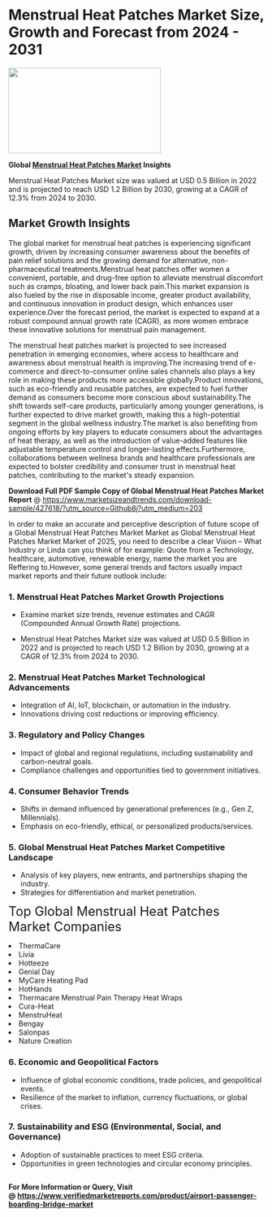 <H1>Menstrual Heat Patches Market Size, Growth and Forecast from 2024 - 2031</H1><img class="aligncenter size-medium wp-image-584254" src="https://thirdeyenews.in/wp-content/uploads/2024/09/Global-Market-Research-300x168.jpeg" alt="" width="300" height="168" /><p><strong>Global&nbsp;<a href="https://www.marketsizeandtrends.com/download-sample/427618/?utm_source=Github8j?utm_medium=203">Menstrual Heat Patches Market</a> Insights</strong></p><p>Menstrual Heat Patches Market size was valued at USD 0.5 Billion in 2022 and is projected to reach USD 1.2 Billion by 2030, growing at a CAGR of 12.3% from 2024 to 2030.</p><p><h2>Market Growth Insights</h2> <p>The global market for menstrual heat patches is experiencing significant growth, driven by increasing consumer awareness about the benefits of pain relief solutions and the growing demand for alternative, non-pharmaceutical treatments.Menstrual heat patches offer women a convenient, portable, and drug-free option to alleviate menstrual discomfort such as cramps, bloating, and lower back pain.This market expansion is also fueled by the rise in disposable income, greater product availability, and continuous innovation in product design, which enhances user experience.Over the forecast period, the market is expected to expand at a robust compound annual growth rate (CAGR), as more women embrace these innovative solutions for menstrual pain management.</p> <p>The menstrual heat patches market is projected to see increased penetration in emerging economies, where access to healthcare and awareness about menstrual health is improving.The increasing trend of e-commerce and direct-to-consumer online sales channels also plays a key role in making these products more accessible globally.Product innovations, such as eco-friendly and reusable patches, are expected to fuel further demand as consumers become more conscious about sustainability.The shift towards self-care products, particularly among younger generations, is further expected to drive market growth, making this a high-potential segment in the global wellness industry.The market is also benefiting from ongoing efforts by key players to educate consumers about the advantages of heat therapy, as well as the introduction of value-added features like adjustable temperature control and longer-lasting effects.Furthermore, collaborations between wellness brands and healthcare professionals are expected to bolster credibility and consumer trust in menstrual heat patches, contributing to the market's steady expansion.</p> <p><span class=""><strong>Download Full PDF Sample Copy of Global Menstrual Heat Patches Market Report</strong> @ <a href="https://www.marketsizeandtrends.com/download-sample/427618/?utm_source=Github8j?utm_medium=203" target="_blank">https://www.marketsizeandtrends.com/download-sample/427618/?utm_source=Github8j?utm_medium=203</a></span></p><p>In order to make an accurate and perceptive description of future scope of a Global&nbsp;Menstrual Heat Patches Market Market as Global&nbsp;Menstrual Heat Patches Market Market of 2025, you need to describe a clear Vision &ndash; What Industry or Linda can you think of for example: Quote from a Technology, healthcare, automotive, renewable energy, name the market you are Reffering to.However, some general trends and factors usually impact market reports and their future outlook include:</p><h3>1.&nbsp;<strong>Menstrual Heat Patches Market Growth Projections</strong></h3><ul><li>Examine market size trends, revenue estimates and CAGR (Compounded Annual Growth Rate) projections.</li><li><p>Menstrual Heat Patches Market size was valued at USD 0.5 Billion in 2022 and is projected to reach USD 1.2 Billion by 2030, growing at a CAGR of 12.3% from 2024 to 2030.</p></li></ul><h3>2.&nbsp;<strong>Menstrual Heat Patches Market Technological Advancements</strong></h3><ul><li>Integration of AI, IoT, blockchain, or automation in the industry.</li><li>Innovations driving cost reductions or improving efficiency.</li></ul><h3>3.&nbsp;<strong>Regulatory and Policy Changes</strong></h3><ul><li>Impact of global and regional regulations, including sustainability and carbon-neutral goals.</li><li>Compliance challenges and opportunities tied to government initiatives.</li></ul><h3>4.&nbsp;<strong>Consumer Behavior Trends</strong></h3><ul><li>Shifts in demand influenced by generational preferences (e.g., Gen Z, Millennials).</li><li>Emphasis on eco-friendly, ethical, or personalized products/services.</li></ul><h3>5.&nbsp;<strong>Global Menstrual Heat Patches Market Competitive Landscape</strong></h3><ul><li>Analysis of key players, new entrants, and partnerships shaping the industry.</li><li>Strategies for differentiation and market penetration.</li></ul><p data-pm-slice="1 1 []"><span style="color: inherit; font-family: inherit; font-size: 25px;">Top Global Menstrual Heat Patches Market Companies</span></p><div class="" data-test-id=""><p><li>ThermaCare</li><li> Livia</li><li> Hotteeze</li><li> Genial Day</li><li> MyCare Heating Pad</li><li> HotHands</li><li> Thermacare Menstrual Pain Therapy Heat Wraps</li><li> Cura-Heat</li><li> MenstruHeat</li><li> Bengay</li><li> Salonpas</li><li> Nature Creation</li></p></div><h3>6.&nbsp;<strong>Economic and Geopolitical Factors</strong></h3><ul><li>Influence of global economic conditions, trade policies, and geopolitical events.</li><li>Resilience of the market to inflation, currency fluctuations, or global crises.</li></ul><h3>7.&nbsp;<strong>Sustainability and ESG (Environmental, Social, and Governance)</strong></h3><ul><li>Adoption of sustainable practices to meet ESG criteria.</li><li>Opportunities in green technologies and circular economy principles.</li></ul><h2><strong style="font-size: 14px;">For More Information or Query, Visit @&nbsp;</strong><a style="background-color: #ffffff; font-size: 14px;" href="https://www.marketsizeandtrends.com/report/menstrual-heat-patches-market/" target="_blank">https://www.verifiedmarketreports.com/product/airport-passenger-boarding-bridge-market</a></h2>